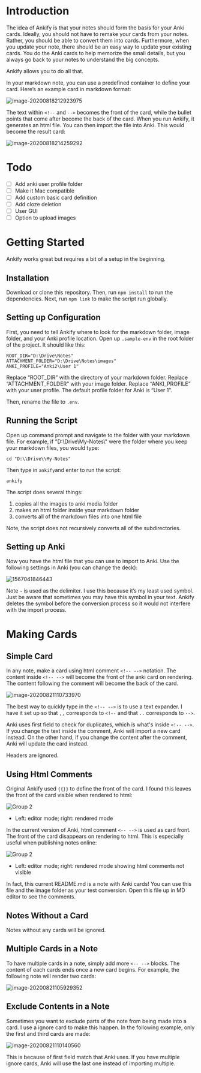 # Introduction

<!-- Idea behind Ankify -->

The idea of Ankify is that your notes should form the basis for your Anki cards. Ideally, you should not have to remake your cards from your notes. Rather, you should be able to convert them into cards. Furthermore, when you update your note, there should be an easy way to update your existing cards. You do the Anki cards to help memorize the small details, but you always go back to your notes to understand the big concepts.

Ankify allows you to do all that.

<!-- quick introduction -->

In your markdown note, you can use a predefined container to define your card. Here’s an example card in markdown format:

![image-20200818212923975](images/image-20200818212923975.png)

The text within `<!--` and `-->` becomes the front of the card, while the bullet points that come after become the back of the card. When you run Ankify, it generates an html file. You can then import the file into Anki. This would become the result card:

![image-20200818214259292](images/image-20200818214259292.png)

# Todo

<!-- These are future todos -->

- [ ] Add anki user profile folder
- [ ] Make it Mac compatible
- [ ] Add custom basic card definition
- [ ] Add cloze deletion
- [ ] User GUI
- [ ] Option to upload images

# Getting Started

<!-- ignore -->

Ankify works great but requires a bit of a setup in the beginning.

## Installation

<!-- how to install anki -->

Download or clone this repository. Then, run `npm install` to run the dependencies. Next, run `npm link` to make the script run globally.

## Setting up Configuration

<!-- how to configure anki -->

First, you need to tell Ankify where to look for the markdown folder, image folder, and your Anki profile location. Open up `.sample-env` in the root folder of the project. It should like this:

```
ROOT_DIR="D:\Drive\Notes"
ATTACHMENT_FOLDER="D:\Drive\Notes\images"
ANKI_PROFILE="Anki2\User 1"
```

Replace “ROOT_DIR” with the directory of your markdown folder. Replace “ATTACHMENT_FOLDER” with your image folder. Replace “ANKI_PROFILE” with your user profile. The default profile folder for Anki is “User 1”.

Then, rename the file to `.env`.

## Running the Script

 <!-- steps to run the script -->

Open up command prompt and navigate to the folder with your markdown file. For example, if "D:\\Drive\\My-Notes\\" were the folder where you keep your markdown files, you would type:

```
cd "D:\\Drive\\My-Notes"
```

Then type in `ankify`and enter to run the script:

```
ankify
```

The script does several things:

1. copies all the images to anki media folder
2. makes an html folder inside your markdown folder
3. converts all of the markdown files into one html file

Note, the script does not recursively converts all of the subdirectories.

## Setting up Anki

<!-- Anki setting -->

Now you have the html file that you can use to import to Anki. Use the following settings in Anki (you can change the deck):

![1567041846443](images/1567041846443.png)

Note `~` is used as the delimiter. I use this because it’s my least used symbol. Just be aware that sometimes you may have this symbol in your text. Ankify deletes the symbol before the conversion process so it would not interfere with the import process.

# Making Cards

## Simple Card

<!-- how to make a simple card -->

In any note, make a card using html comment `<!-- -->` notation. The content inside `<!-- -->` will become the front of the anki card on rendering. The content following the comment will become the back of the card.

![image-20200821110733970](images/image-20200821110733970.png)

The best way to quickly type in the `<!-- -->` is to use a text expander. I have it set up so that `,,` corresponds to `<!--` and that `..` corresponds to `-->`.

Anki uses first field to check for duplicates, which is what's inside `<!-- -->`. If you change the text inside the comment, Anki will import a new card instead. On the other hand, if you change the content after the comment, Anki will update the card instead.

Headers are ignored.

## Using Html Comments

<!-- why I season my html comment and not my card -->

Original Ankify used `{{}}` to define the front of the card. I found this leaves the front of the card visible when rendered to html:

![Group 2](images/Group-3.jpg)

- Left: editor mode; right: rendered mode

In the current version of Anki, html comment `<-- -->` is used as card front. The front of the card disappears on rendering to html. This is especially useful when publishing notes online:

![Group 2](images/Group-2.jpg)

- Left: editor mode; right: rendered mode showing html comments not visible

In fact, this current README.md is a note with Anki cards! You can use this file and the image folder as your test conversion. Open this file up in MD editor to see the comments.

## Notes Without a Card

<!-- ignore -->

Notes without any cards will be ignored.

## Multiple Cards in a Note

<!-- make multiple cards -->

To have multiple cards in a note, simply add more `<-- -->` blocks. The content of each cards ends once a new card begins. For example, the following note will render two cards:

![image-20200821105929352](images/image-20200821105929352.png)

## Exclude Contents in a Note

<!-- how to exclude contents -->

Sometimes you want to exclude parts of the note from being made into a card. I use a ignore card to make this happen. In the following example, only the first and third cards are made:

![image-20200821110140560](images/image-20200821110140560.png)

This is because of first field match that Anki uses. If you have multiple ignore cards, Anki will use the last one instead of importing multiple.
